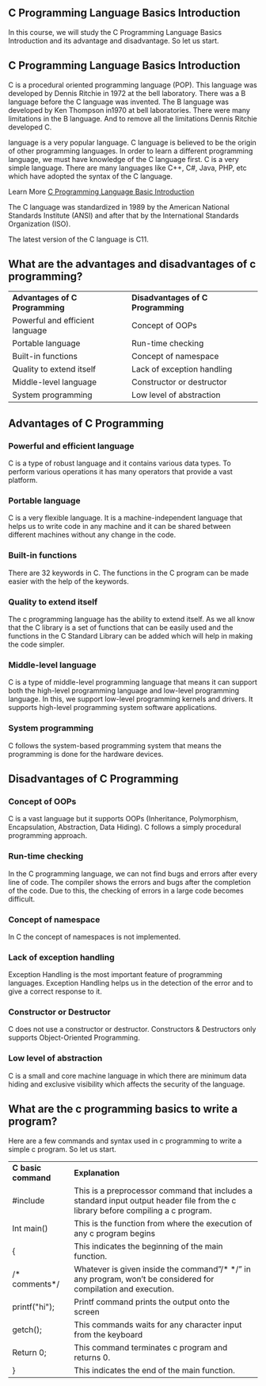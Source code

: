 ## C Programming Language Basics Introduction

In this course, we will study the C Programming Language Basics Introduction and its advantage and disadvantage. So let us start.

## C Programming Language Basics Introduction

C is a procedural oriented programming language (POP). This language was developed by Dennis Ritchie in 1972 at the bell laboratory. There was a B language before the C language was invented. The B language was developed by Ken Thompson in1970 at bell laboratories. There were many limitations in the B language. And to remove all the limitations Dennis Ritchie developed C.

language is a very popular language. C language is believed to be the origin of other programming languages. In order to learn a different programming language, we must have knowledge of the C language first. C is a very simple language. There are many languages like C++, C#, Java, PHP, etc which have adopted the syntax of the C language.

Learn More  [C Programming Language Basic Introduction](https://usemynotes.com/c-programming-language-basic-introduction/) 

The C language was standardized in 1989 by the American National Standards Institute (ANSI) and after that by the International Standards Organization (ISO).

The latest version of the C language is C11.

## What are the advantages and disadvantages of c programming?
<table>
<tr>
<td><strong>Advantages of C Programming</strong></td>
<td><strong>Disadvantages of C Programming</strong></td>
</tr>
<tr>
<td>Powerful and efficient language</td>
<td>Concept of OOPs</td>
</tr>
<tr>
<td>Portable language</td>
<td>Run-time checking</td>
</tr>
<tr>
<td>Built-in functions</td>
<td>Concept of namespace</td>
</tr>
<tr>
<td>Quality to extend itself</td>
<td>Lack of exception handling</td>
</tr>
<tr>
<td>Middle-level language</td>
<td>Constructor or destructor</td>
</tr>
<tr>
<td>System programming</td>
<td>Low level of abstraction</td>
</tr>
</table>
<h2>Advantages of C Programming</h2>
<h3>Powerful and efficient language</h3>
C is a type of robust language and it contains various data types. To perform various operations it has many operators that provide a vast platform.
<h3>Portable language</h3>
C is a very flexible language. It is a machine-independent language that helps us to write code in any machine and it can be shared between different machines without any change in the code.
<h3>Built-in functions</h3>
There are 32 keywords in C. The functions in the C program can be made easier with the help of the keywords.
<h3>Quality to extend itself</h3>
The c programming language has the ability to extend itself. As we all know that the C library is a set of functions that can be easily used and the functions in the C Standard Library can be added which will help in making the code simpler.
<h3>Middle-level language</h3>
C is a type of middle-level programming language that means it can support both the high-level programming language and low-level programming language. In this, we support low-level programming kernels and drivers. It supports high-level programming system software applications.
<h3>System programming</h3>
C follows the system-based programming system that means the programming is done for the hardware devices.
<h2>Disadvantages of C Programming</h2>
<h3>Concept of OOPs</h3>
C is a vast language but it supports OOPs (Inheritance, Polymorphism, Encapsulation, Abstraction, Data Hiding). C follows a simply procedural programming approach.
<h3>Run-time checking</h3>
In the C programming language, we can not find bugs and errors after every line of code. The compiler shows the errors and bugs after the completion of the code. Due to this, the checking of errors in a large code becomes difficult.
<h3>Concept of namespace</h3>
In C the concept of namespaces is not implemented.
<h3>Lack of exception handling</h3>
Exception Handling is the most important feature of programming languages. Exception Handling helps us in the detection of the error and to give a correct response to it.
<h3>Constructor or Destructor</h3>
C does not use a constructor or destructor. Constructors & Destructors only supports Object-Oriented Programming.
<h3>Low level of abstraction</h3>
C is a small and core machine language in which there are minimum data hiding and exclusive visibility which affects the security of the language.
<h2>What are the c programming basics to write a program?</h2>
Here are a few commands and syntax used in c programming to write a simple c program. So let us start.
<table>
<tr>
<td><strong>C basic command</strong></td>
<td><strong>Explanation</strong></td>
</tr>
<tr>
<td>#include<stdio.h></td>
<td>This is a preprocessor command that includes a standard input output header file from the c library before compiling a c program.</td>
</tr>
<tr>
<td>Int main()</td>
<td>This is the function from where the execution of any c program begins</td>
</tr>
<tr>
<td>{</td>
<td>This indicates the beginning of the main function.</td>
</tr>
<tr>
<td>/* comments*/</td>
<td>Whatever is given inside the command”/* */” in any program, won’t be considered for compilation and execution.</td>
</tr>
<tr>
<td>printf("hi");</td>
<td>Printf command prints the output onto the screen</td>
</tr>
<tr>
<td>getch();</td>
<td>This commands waits for any character input from the keyboard</td>
</tr>
<tr>
<td>Return 0;</td>
<td>This command terminates c program and returns 0.</td>
</tr>
<tr>
<td>}</td>
<td>This indicates the end of the main function.</td>
</tr>
</table>


